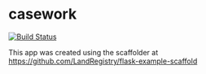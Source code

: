 # casework


[![Build Status](https://travis-ci.org/LandRegistry/casework.svg)](https://travis-ci.org/LandRegistry/casework)

This app was created using the scaffolder at https://github.com/LandRegistry/flask-example-scaffold
